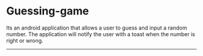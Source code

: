 # Guessing-game
Its an android application that allows a user to guess and input a random number.
The application will notify the user with a toast when the number is right or wrong. 
*******************************************************************************************************************************************
